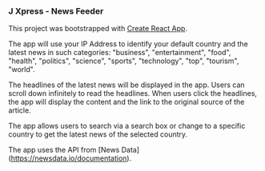 ### J Xpress - News Feeder

This project was bootstrapped with [Create React App](https://github.com/facebook/create-react-app).

The app will use your IP Address to identify your default country and the latest news in such categories:  "business", "entertainment", "food", "health", "politics", "science", "sports", "technology", "top", "tourism", "world".

The headlines of the latest news will be displayed in the app. Users can scroll down infinitely to read the headlines. When users click the headlines, the app will display the content and the link to the original source of the article.

The app allows users to search via a search box or change to a specific country to get the latest news of the selected country.

The app uses the API from [News Data] (https://newsdata.io/documentation).
